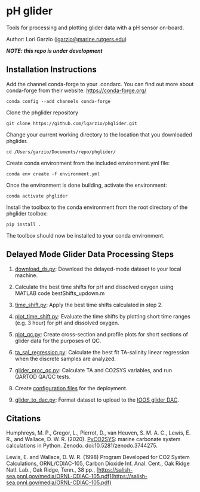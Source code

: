 # pH glider

Tools for processing and plotting glider data with a pH sensor on-board.

Author: Lori Garzio (lgarzio@marine.rutgers.edu)

**_NOTE: this repo is under development_**

## Installation Instructions
Add the channel conda-forge to your .condarc. You can find out more about conda-forge from their website: https://conda-forge.org/

`conda config --add channels conda-forge`

Clone the phglider repository

`git clone https://github.com/lgarzio/phglider.git`

Change your current working directory to the location that you downloaded phglider. 

`cd /Users/garzio/Documents/repo/phglider/`

Create conda environment from the included environment.yml file:

`conda env create -f environment.yml`

Once the environment is done building, activate the environment:

`conda activate phglider`

Install the toolbox to the conda environment from the root directory of the phglider toolbox:

`pip install .`

The toolbox should now be installed to your conda environment.

## Delayed Mode Glider Data Processing Steps
1. [download_ds.py](https://github.com/lgarzio/phglider/blob/master/delayed_analysis/download_ds.py): Download the delayed-mode dataset to your local machine.

2. Calculate the best time shifts for pH and dissolved oxygen using MATLAB code bestShifts_updown.m

3. [time_shift.py](https://github.com/lgarzio/phglider/blob/master/delayed_analysis/time_shift.py): Apply the best time shifts calculated in step 2.

4. [plot_time_shift.py](https://github.com/lgarzio/phglider/blob/master/delayed_analysis/plot_time_shift.py): Evaluate the time shifts by plotting short time ranges (e.g. 3 hour) for pH and dissolved oxygen.

5. [plot_qc.py](https://github.com/lgarzio/phglider/blob/master/delayed_analysis/plot_qc.py): Create cross-section and profile plots for short sections of glider data for the purposes of QC.

6. [ta_sal_regression.py](https://github.com/lgarzio/phglider/blob/master/ta_equation/ta_sal_regression.py): Calculate the best fit TA-salinity linear regression when the discrete samples are analyzed.

7. [glider_proc_qc.py](https://github.com/lgarzio/phglider/blob/master/delayed_analysis/glider_proc_qc.py): Calculate TA and CO2SYS variables, and run QARTOD QA/QC tests.

8. Create [configuration files](https://github.com/lgarzio/phglider/tree/master/config) for the deployment.

9. [glider_to_dac.py](https://github.com/lgarzio/phglider/blob/master/delayed_analysis/glider_to_dac.py): Format dataset to upload to the [IOOS glider DAC](https://gliders.ioos.us/).

## Citations
Humphreys, M. P., Gregor, L., Pierrot, D., van Heuven, S. M. A. C., Lewis, E. R., and Wallace, D. W. R. (2020). [PyCO2SYS](https://pypi.org/project/PyCO2SYS/): marine carbonate system calculations in Python. Zenodo. doi:10.5281/zenodo.3744275.

Lewis, E. and Wallace, D. W. R. (1998) Program Developed for CO2 System Calculations, ORNL/CDIAC-105, Carbon Dioxide Inf. Anal. Cent., Oak Ridge Natl. Lab., Oak Ridge, Tenn., 38 pp., [https://salish-sea.pnnl.gov/media/ORNL-CDIAC-105.pdf](https://salish-sea.pnnl.gov/media/ORNL-CDIAC-105.pdf)